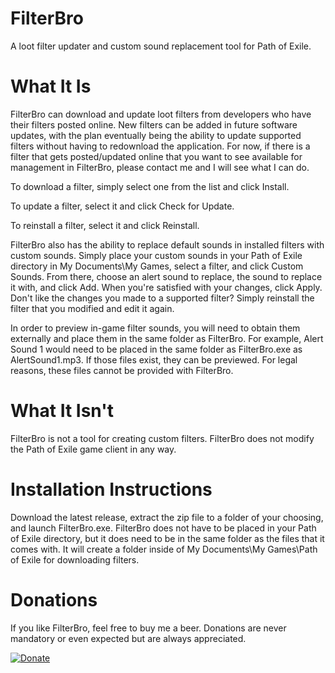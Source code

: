 # FilterBro
A loot filter updater and custom sound replacement tool for Path of Exile.

# What It Is
FilterBro can download and update loot filters from developers who have their filters posted online. New filters can be added in future software updates, with the plan eventually being the ability to update supported filters without having to redownload the application. For now, if there is a filter that gets posted/updated online that you want to see available for management in FilterBro, please contact me and I will see what I can do.

To download a filter, simply select one from the list and click Install.

To update a filter, select it and click Check for Update.

To reinstall a filter, select it and click Reinstall.

FilterBro also has the ability to replace default sounds in installed filters with custom sounds. Simply place your custom sounds in your Path of Exile directory in My Documents\My Games, select a filter, and click Custom Sounds. From there, choose an alert sound to replace, the sound to replace it with, and click Add. When you're satisfied with your changes, click Apply. Don't like the changes you made to a supported filter? Simply reinstall the filter that you modified and edit it again.

In order to preview in-game filter sounds, you will need to obtain them externally and place them in the same folder as FilterBro. For example, Alert Sound 1 would need to be placed in the same folder as FilterBro.exe as AlertSound1.mp3. If those files exist, they can be previewed. For legal reasons, these files cannot be provided with FilterBro.

# What It Isn't
FilterBro is not a tool for creating custom filters. FilterBro does not modify the Path of Exile game client in any way.

# Installation Instructions
Download the latest release, extract the zip file to a folder of your choosing, and launch FilterBro.exe. FilterBro does not have to be placed in your Path of Exile directory, but it does need to be in the same folder as the files that it comes with. It will create a folder inside of My Documents\My Games\Path of Exile for downloading filters.

# Donations
If you like FilterBro, feel free to buy me a beer. Donations are never mandatory or even expected but are always appreciated.

<a href="https://www.paypal.me/skyline969"><img src="https://www.paypalobjects.com/en_US/i/btn/btn_donateCC_LG.gif" alt="Donate"/></a>
